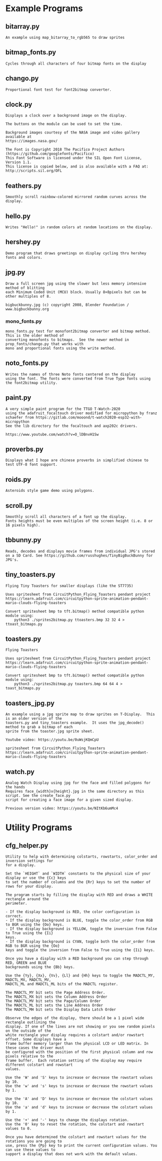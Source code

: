 # Example Programs


## bitarray.py

    An example using map_bitarray_to_rgb565 to draw sprites


## bitmap_fonts.py

    Cycles through all characters of four bitmap fonts on the display

## chango.py

    Proportional font test for font2bitmap converter.


## clock.py

    Displays a clock over a background image on the display.

    The buttons on the module can be used to set the time.

    Background images courtesy of the NASA image and video gallery available at
    https://images.nasa.gov/

    The Font is Copyright 2018 The Pacifico Project Authors (https://github.com/googlefonts/Pacifico)
    This Font Software is licensed under the SIL Open Font License, Version 1.1.
    This license is copied below, and is also available with a FAQ at:
    http://scripts.sil.org/OFL


## feathers.py

    Smoothly scroll rainbow-colored mirrored random curves across the display.


## hello.py

    Writes "Hello!" in random colors at random locations on the display.


## hershey.py

    Demo program that draws greetings on display cycling thru hershey fonts and colors.

## jpg.py

    Draw a full screen jpg using the slower but less memory intensive method of blitting
    each Minimum Coded Unit (MCU) block. Usually 8×8pixels but can be other multiples of 8.

    bigbuckbunny.jpg (c) copyright 2008, Blender Foundation / www.bigbuckbunny.org


### mono_fonts.py
    mono_fonts.py test for monofont2bitmap converter and bitmap method. This is the older method of
    converting monofonts to bitmaps.  See the newer method in prop_fonts/chango.py that works with
    mono and proportional fonts using the write method.


## noto_fonts.py

    Writes the names of three Noto fonts centered on the display
    using the font. The fonts were converted from True Type fonts using
    the font2bitmap utility.


## paint.py

    A very simple paint program for the TTGO T-Watch-2020
    using the adafruit_focaltouch driver modified for micropython by franz
    schaefer from https://gitlab.com/mooond/t-watch2020-esp32-with-micropython
    See the lib directory for the focaltouch and axp202c drivers.

    https://www.youtube.com/watch?v=O_lDBnvH1Sw


## proverbs.py

    Displays what I hope are chinese proverbs in simplified chinese to test UTF-8 font support.

## roids.py

    Asteroids style game demo using polygons.


## scroll.py

    Smoothly scroll all characters of a font up the display.
    Fonts heights must be even multiples of the screen height (i.e. 8 or 16 pixels high).


## tbbunny.py

    Reads, decodes and displays movie frames from individual JPG's stored on a SD Card. See https://github.com/russhughes/TinyBigBuckBunny for JPG's.


## tiny_toasters.py

    Flying Tiny Toasters for smaller displays (like the ST7735)

    Uses spritesheet from CircuitPython_Flying_Toasters pendant project
    https://learn.adafruit.com/circuitpython-sprite-animation-pendant-mario-clouds-flying-toasters

    Convert spritesheet bmp to tft.bitmap() method compatible python module using:
        python3 ./sprites2bitmap.py ttoasters.bmp 32 32 4 > ttoast_bitmaps.py


## toasters.py

    Flying Toasters

    Uses spritesheet from CircuitPython_Flying_Toasters pendant project
    https://learn.adafruit.com/circuitpython-sprite-animation-pendant-mario-clouds-flying-toasters

    Convert spritesheet bmp to tft.bitmap() method compatible python module using:
        python3 ./sprites2bitmap.py toasters.bmp 64 64 4 > toast_bitmaps.py


## toasters_jpg.py

    An example using a jpg sprite map to draw sprites on T-Display.  This is an older version of the
    toasters.py and tiny_toasters example.  It uses the jpg_decode() method to grab a bitmap of each
    sprite from the toaster.jpg sprite sheet.

    Youtube video: https://youtu.be/0uWsjKQmCpU

    spritesheet from CircuitPython_Flying_Toasters
    https://learn.adafruit.com/circuitpython-sprite-animation-pendant-mario-clouds-flying-toasters


## watch.py

    Analog Watch Display using jpg for the face and filled polygons for the hands
    Requires face_{width}x{height}.jpg in the same directory as this script. See the create_face.py
    script for creating a face image for a given sized display.

    Previous version video: https://youtu.be/NItKb6umMc4


# Utility Programs

## cfg_helper.py

    Utility to help with determining colstarts, rowstarts, color_order and inversion settings for
    for a display.

    Set the `HEIGHT` and `WIDTH` constants to the physical size of your display or use the {Cc} keys
    to set the number of columns and the {Rr} keys to set the number of rows for your display.

    The program starts by filling the display with RED and draws a WHITE rectangle around the
    perimeter.

    - If the display background is RED, the color configuration is correct.
    - If the display background is BLUE, toggle the color_order from RGB to BGR using the {Oo} keys.
    - If the display background is YELLOW, toggle the inversion from False to True using the {Ii}
    keys.
    - If the display background is CYAN, toggle both the color_order from RGB to BGR using the {Oo}
    keys and toggle the inversion from False to True using the {Ii} keys.

    Once you have a display with a RED background you can step through RED, GREEN and BLUE
    backgrounds using the {Bb} keys.

    Use the {Yy}, {Xx}, {Vv}, {Ll} and {Hh} keys to toggle the MADCTL_MY, MADCTL_MX, MADCTL_MV,
    MADCTL_ML and MADCTL_ML bits of the MADCTL register.

    The MADCTL_MY bit sets the Page Address Order.
    The MADCTL_MX bit sets the Column Address Order
    The MADCTL_MV bit sets the Page/Column Order
    The MADCTL_ML bit sets the Line Address Order
    The MADCTL_MH bit sets the Display Data Latch Order

    Observe the edges of the display, there should be a 1 pixel wide rectangle outlining the
    display. If one of the lines are not showing or you see random pixels on the outside of the
    white rectangle your display requires a colstart and/or rowstart offset. Some displays have a
    frame buffer memory larger than the physical LCD or LED matrix. In these cases the driver must
    be configured with the position of the first physical column and row pixels relative to the
    frame buffer.  Each rotation setting of the display may require different colstart and rowstart
    values.

    Use the 'W' and 'S' keys to increase or decrease the rowstart values by 10.
    Use the 'w' and 's' keys to increase or decrease the rowstart values by 1.

    Use the 'A' and 'D' keys to increase or decrease the colstart values by 10.
    Use the 'a' and 'd' keys to increase or decrease the colstart values by 1.

    Use the '+' and '-' keys to change the displays rotation.
    Use the '0' key to reset the rotation, the colstart and rowstart values to 0.

    Once you have determined the colstart and rowstart values for the rotations you are going to
    use, press the {Pp} key to print the current configuration values. You can use these values to
    support a display that does not work with the default values.

